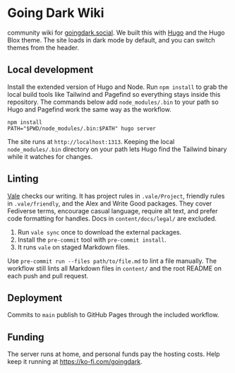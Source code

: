 # Going Dark Wiki

community wiki for [goingdark.social](https://goingdark.social).
We built this with [Hugo](https://gohugo.io) and the Hugo Blox theme.
The site loads in dark mode by default, and you can switch themes from the header.

## Local development

Install the extended version of Hugo and Node. Run `npm install` to grab the local build tools like Tailwind and Pagefind so everything stays inside this repository. The commands below add `node_modules/.bin` to your path so Hugo and Pagefind work the same way as the workflow.

```shell
npm install
PATH="$PWD/node_modules/.bin:$PATH" hugo server
```

The site runs at `http://localhost:1313`. Keeping the local `node_modules/.bin` directory on your path lets Hugo find the Tailwind binary while it watches for changes.

## Linting

[Vale](https://vale.sh) checks our writing. It has project rules in `.vale/Project`, friendly rules in `.vale/friendly`, and the Alex and Write Good packages. They cover Fediverse terms, encourage casual language, require alt text, and prefer code formatting for handles. Docs in `content/docs/legal/` are excluded.

1. Run `vale sync` once to download the external packages.
2. Install the `pre-commit` tool with `pre-commit install`.
3. It runs `vale` on staged Markdown files.

Use `pre-commit run --files path/to/file.md` to lint a file manually. The workflow still lints all Markdown files in `content/` and the root README on each push and pull request.

## Deployment

Commits to `main` publish to GitHub Pages through the included workflow.

## Funding

The server runs at home, and personal funds pay the hosting costs. Help keep it running at <https://ko-fi.com/goingdark>.

